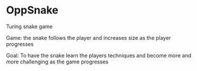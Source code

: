 # OppSnake
Turing snake game

Game: the snake follows the player and increases size as the player progresses

Goal: To have the snake learn the players techniques and become more and more challenging as the game progresses 
